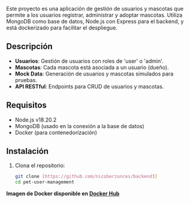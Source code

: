 Este proyecto es una aplicación de gestión de usuarios y mascotas que permite a los usuarios registrar, administrar y adoptar mascotas. Utiliza MongoDB como base de datos, Node.js con Express para el backend, y está dockerizado para facilitar el despliegue.

## Descripción

- **Usuarios**: Gestión de usuarios con roles de 'user' o 'admin'.
- **Mascotas**: Cada mascota está asociada a un usuario (dueño).
- **Mock Data**: Generación de usuarios y mascotas simulados para pruebas.
- **API RESTful**: Endpoints para CRUD de usuarios y mascotas.

## Requisitos

- Node.js v18.20.2
- MongoDB (usado en la conexión a la base de datos)
- Docker (para contenedorización)

## Instalación

1. Clona el repositorio:
   ```sh
   git clone [https://github.com/nicoberzunces/backend3]
   cd pet-user-management

**Imagen de Docker disponible en [Docker Hub](https://hub.docker.com/r/nicoberzunces02/tu-proyecto)**